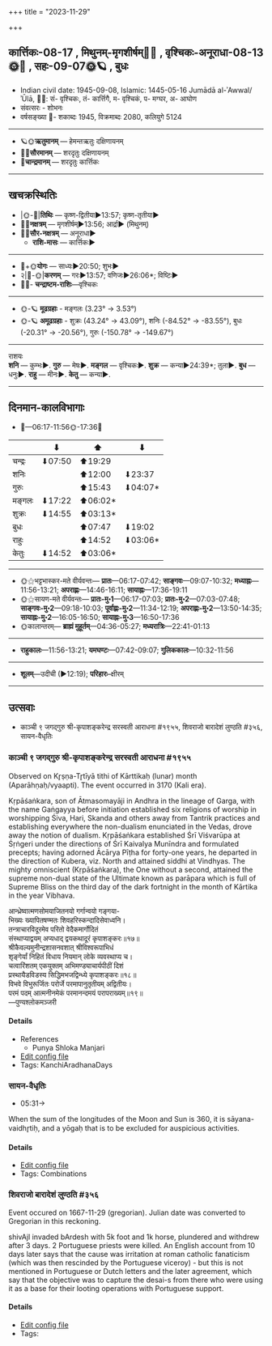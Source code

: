 +++
title = "2023-11-29"

+++
## कार्त्तिकः-08-17  ,  मिथुनम्-मृगशीर्षम्🌛🌌  ,  वृश्चिकः-अनूराधा-08-13🌞🌌  ,  सहः-09-07🌞🪐  ,  बुधः
- Indian civil date: 1945-09-08, Islamic: 1445-05-16 Jumādā al-ʾAwwal/ʾŪlā, 🌌🌞: सं- वृश्चिकः, तं- कार्त्तिगै, म- वृश्चिकं, प- मग्घर, अ- आघोण
- संवत्सरः - शोभनः
- वर्षसङ्ख्या 🌛- शकाब्दः 1945, विक्रमाब्दः 2080, कलियुगे 5124
___________________
- 🪐🌞**ऋतुमानम्** — हेमन्तऋतुः दक्षिणायनम्
- 🌌🌞**सौरमानम्** — शरदृतुः दक्षिणायनम्
- 🌛**चान्द्रमानम्** — शरदृतुः कार्त्तिकः
___________________


## खचक्रस्थितिः
- |🌞-🌛|**तिथिः** — कृष्ण-द्वितीया►13:57; कृष्ण-तृतीया►  
- 🌌🌛**नक्षत्रम्** — मृगशीर्षम्►13:56; आर्द्रा► (मिथुनम्)  
- 🌌🌞**सौर-नक्षत्रम्** — अनूराधा►  
  - **राशि-मासः** — कार्त्तिकः► 
___________________
- 🌛+🌞**योगः** — साध्यः►20:50; शुभः►  
- २|🌛-🌞|**करणम्** — गरः►13:57; वणिजः►26:06*; विष्टिः►  
- 🌌🌛- **चन्द्राष्टम-राशिः**—वृश्चिकः  
___________________
- 🌞-🪐 **मूढग्रहाः** - मङ्गलः (3.23° → 3.53°)
- 🌞-🪐 **अमूढग्रहाः** - शुक्रः (43.24° → 43.09°), शनिः (-84.52° → -83.55°), बुधः (-20.31° → -20.56°), गुरुः (-150.78° → -149.67°)
___________________
राशयः  
**शनि** — कुम्भः►. **गुरु** — मेषः►. **मङ्गल** — वृश्चिकः►. **शुक्र** — कन्या►24:39*; तुला►. **बुध** — धनुः►. **राहु** — मीनः►. **केतु** — कन्या►. 
___________________


## दिनमान-कालविभागाः
- 🌅—06:17-11:56🌞-17:36🌇  

|      |⬇     |⬆     |⬇     |
|------|-----|-----|------|
|चन्द्रः|⬇07:50 |⬆19:29 |     |
|शनिः   |     |⬆12:00 |⬇23:37 |
|गुरुः  |     |⬆15:43 |⬇04:07*|
|मङ्गलः |⬇17:22 |⬆06:02*|     |
|शुक्रः |⬇14:55 |⬆03:13*|     |
|बुधः   |     |⬆07:47 |⬇19:02 |
|राहुः  |     |⬆14:52 |⬇03:06*|
|केतुः  |⬇14:52 |⬆03:06*|     |
___________________
- 🌞⚝भट्टभास्कर-मते वीर्यवन्तः— **प्रातः**—06:17-07:42; **साङ्गवः**—09:07-10:32; **मध्याह्नः**—11:56-13:21; **अपराह्णः**—14:46-16:11; **सायाह्नः**—17:36-19:11  
- 🌞⚝सायण-मते वीर्यवन्तः— **प्रातः-मु॰1**—06:17-07:03; **प्रातः-मु॰2**—07:03-07:48; **साङ्गवः-मु॰2**—09:18-10:03; **पूर्वाह्णः-मु॰2**—11:34-12:19; **अपराह्णः-मु॰2**—13:50-14:35; **सायाह्नः-मु॰2**—16:05-16:50; **सायाह्नः-मु॰3**—16:50-17:36  
- 🌞कालान्तरम्— **ब्राह्मं मुहूर्तम्**—04:36-05:27; **मध्यरात्रिः**—22:41-01:13  
___________________
- **राहुकालः**—11:56-13:21; **यमघण्टः**—07:42-09:07; **गुलिककालः**—10:32-11:56  
___________________
- **शूलम्**—उदीची (►12:19); **परिहारः**–क्षीरम्  
___________________

## उत्सवाः
- काञ्ची ९ जगद्गुरु श्री-कृपाशङ्करेन्द्र सरस्वती आराधना #१९५५, शिवराजो बारादेशं लुण्ठति #३५६, सायन-वैधृतिः
### काञ्ची ९ जगद्गुरु श्री-कृपाशङ्करेन्द्र सरस्वती आराधना #१९५५

Observed on Kr̥ṣṇa-Tr̥tīyā tithi of Kārttikaḥ (lunar) month (Aparāhṇaḥ/vyaapti). The event occurred in 3170 (Kali era).  


Kṛpāśaṅkara, son of Ātmasomayāji in Andhra in the lineage of Garga, with the name Gaṅgayya before initiation established six religions of worship in worshipping Śiva, Hari, Skanda and others away from Tantrik practices and establishing everywhere the non-dualism enunciated in the Vedas, drove away the notion of dualism. Kṛpāśaṅkara established Śrī Viśvarūpa at Śṛṅgeri under the directions of Śrī Kaivalya Munīndra and formulated precepts; having adorned Ācārya Pīṭha for forty-one years, he departed in the direction of Kubera, viz. North and attained siddhi at Vindhyas. The mighty omniscient (Kṛpāśaṅkara), the One without a second, attained the supreme non-dual state of the Ultimate known as parāpara which is full of Supreme Bliss on the third day of the dark fortnight in the month of Kārtika in the year Vibhava.

आन्ध्रेष्वात्मणसोमयाजितनयो गर्गान्वयो गङ्गया-  
भिख्यः ख्यापितषण्मतः शिवहरिस्कन्दादिसेवाध्वनि।  
तन्त्राचारविदूरमेव परितो वेदैकमार्गोदितं  
संस्थाप्याद्वयम् अप्यधाद् द्वयकथादूरं कृपाशङ्करः॥१७॥  
श्रीकैवल्यमुनीन्द्रशासनवशात् श्रीविश्वरूपाभिधं  
शृङ्गेर्यां निहितं विधाय नियमान् लोके व्यवस्थाप्य च।  
चत्वारिंशतम् एकयुक्तम् अभिमण्ड्याचार्यपीठीं दिशं  
प्रस्थायैडविडस्य सिद्धिमभजद्विन्ध्ये कृपाशङ्करः॥१८॥  
विभवे विभुरूर्जितः परोर्जे परमापानुतृतीयम् अद्वितीयः।  
परमं पदम् आत्मनीनमेकं परमानन्दमयं परापराख्यम्॥१९॥  
—पुण्यश्लोकमञ्जरी



#### Details
- References
  - Punya Shloka Manjari
- [Edit config file](https://github.com/jyotisham/adyatithi/blob/master/mahApuruSha/kAnchI-maTha/lunar_month/tithi/08/18/kAJcI_9_jagadguru_zrI~kRpAzaGkarEndra_sarasvatI_ArAdhanA.toml)
- Tags: KanchiAradhanaDays


### सायन-वैधृतिः
- 05:31→



When the sum of the longitudes of the Moon and Sun is 360, it is sāyana-vaidhr̥tiḥ, and a yōgaḥ that is to be excluded for auspicious activities.

#### Details
- [Edit config file](https://github.com/jyotisham/adyatithi/blob/master/time_focus/misc_combinations/description_only/sAyana-vaidhRtiH.toml)
- Tags: Combinations


### शिवराजो बारादेशं लुण्ठति #३५६

Event occured on 1667-11-29 (gregorian). Julian date was converted to Gregorian in this reckoning. 

shivAjI invaded bArdesh with 5k foot and 1k horse, plundered  and withdrew after 3 days. 2 Portuguese priests were killed. An English account from 10 days later says that the cause was irritation at roman catholic fanaticism (which was then rescinded by the Portuguese viceroy) - but this is not mentioned in Portuguese or Dutch letters and the later agreement, which say that the objective was to capture the desai-s from there who were using it as a base for their looting operations with Portuguese support.

#### Details
- [Edit config file](https://github.com/jyotisham/adyatithi/blob/master/mahApuruSha/xatra-later/julian/day/11/19/shivarAjo_bArAdeshaM_luNThati.toml)
- Tags: 


